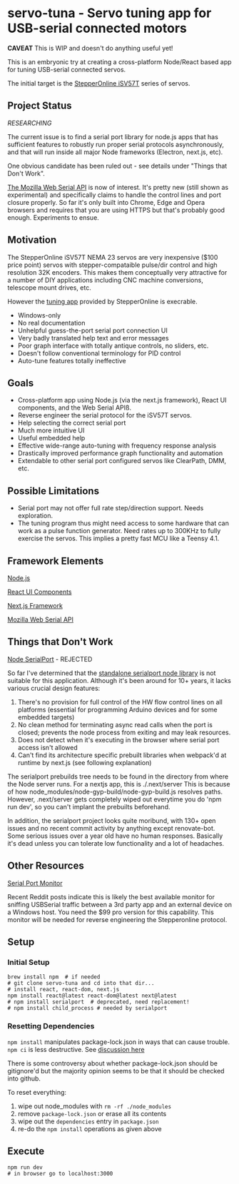 # servo-tuna - Servo tuning app for USB-serial connected motors

__CAVEAT__ This is WIP and doesn't do anything useful yet!

This is an embryonic try at creating a cross-platform Node/React based app for tuning USB-serial connected servos.

The initial target is the
[StepperOnline iSV57T](https://www.omc-stepperonline.com/nema-23-integrated-easy-servo-motor-90w-3000rpm-0-3nm-42-49oz-in-20-50vdc-brushless-dc-servo-motor-isv57t-090)
series of servos.

## Project Status

*RESEARCHING*

The current issue is to find a serial port library for node.js apps that has sufficient features
to robustly run proper serial protocols asynchronously, and that
will run inside all major Node frameworks (Electron, next.js, etc).

One obvious candidate has been ruled out - see details under "Things that Don't Work".

[The Mozilla Web Serial API](https://developer.mozilla.org/en-US/docs/Web/API/Web_Serial_API) is now of interest.
It's pretty new (still shown as experimental) and specifically claims to handle the control lines and port closure properly.
So far it's only built into Chrome, Edge and Opera browsers and requires that
you are using HTTPS but that's probably good enough.  Experiments to ensue.


## Motivation

The StepperOnline iSV57T NEMA 23 servos are very inexpensive ($100 price point) servos with stepper-compataible pulse/dir control and high resolution 32K encoders.
This makes them conceptually very attractive for a number of DIY applications including CNC machine conversions, telescope mount drives, etc.

However the [tuning app](https://www.omc-stepperonline.com/index.php?route=product/product/get_file&file=1361/iSV-T_software.zip) provided by StepperOnline is execrable.

* Windows-only
* No real documentation
* Unhelpful guess-the-port serial port connection UI
* Very badly translated help text and error messages
* Poor graph interface with totally antique controls, no sliders, etc.
* Doesn't follow conventional terminology for PID control
* Auto-tune features totally ineffective

## Goals

* Cross-platform app using Node.js (via the next.js framework), React UI components, and the Web Serial APIß.
* Reverse engineer the serial protocol for the iSV57T servos.
* Help selecting the correct serial port
* Much more intuitive UI
* Useful embedded help
* Effective wide-range auto-tuning with frequency response analysis
* Drastically improved performance graph functionality and automation
* Extendable to other serial port configured servos like ClearPath, DMM, etc.

## Possible Limitations

* Serial port may not offer full rate step/direction support.  Needs exploration.
* The tuning program thus might need access to some hardware that can work
  as a pulse function generator.  Need rates up to 300KHz to fully exercise the servos.
  This implies a pretty fast MCU like a Teensy 4.1.

## Framework Elements

[Node.js](https://nodejs.org/en/download/)

[React UI Components](https://react.dev/learn/start-a-new-react-project)

[Next.js Framework](https://nextjs.org/)

[Mozilla Web Serial API](https://developer.mozilla.org/en-US/docs/Web/API/Web_Serial_API)

## Things that Don't Work

[Node SerialPort](https://serialport.io/) - REJECTED

So far I've determined that the [standalone serialport node library](https://serialport.io/)
is not suitable for this application.  Although it's been around for 10+ years, it
lacks various crucial design features:

1. There's no provision for full control of the HW flow control lines on all platforms
   (essential for programming Arduino devices and for some embedded targets)
2. No clean method for terminating async read calls when the port is closed; prevents
   the node process from exiting and may leak resources.
3. Does not detect when it's executing in the browser where serial port access isn't allowed
4. Can't find its architecture specific prebuilt libraries when webpack'd at
   runtime by next.js (see following explanation)

The serialport prebuilds tree needs to be found in the directory from where the Node server runs.
For a nextjs app, this is ./.next/server
This is because of how node_modules/node-gyp-build/node-gyp-build.js resolves paths.
However, .next/server gets completely wiped out everytime you do 'npm run dev', so you
can't implant the prebuilts beforehand.

In addition, the serialport project looks quite moribund, with 130+ open issues and no recent
commit activity by anything except renovate-bot.  Some serious issues over a year old have
no human responses.  Basically it's dead unless you can tolerate low functionality and a
lot of headaches.

## Other Resources

[Serial Port Monitor](https://www.com-port-monitoring.com/)

Recent Reddit posts indicate this is likely the best available monitor for sniffing
USBSerial traffic between a 3rd party app and an external device on a Windows host.
You need the $99 pro version for this capability.  This monitor will be needed for
reverse engineering the Stepperonline protocol.

## Setup

### Initial Setup
```
brew install npm  # if needed
# git clone servo-tuna and cd into that dir...
# install react, react-dom, next.js
npm install react@latest react-dom@latest next@latest
# npm install serialport  # deprecated, need replacement!
# npm install child_process # needed by serialport
```

### Resetting Dependencies

`npm install` manipulates package-lock.json in ways that can cause trouble.  `npm ci` is less destructive.
See [discussion here](https://stackoverflow.com/questions/48524417/should-the-package-lock-json-file-be-added-to-gitignore)

There is some controversy about whether package-lock.json should be gitignore'd but the majority opinion
seems to be that it should be checked into github.

To reset everything:

1. wipe out node_modules with `rm -rf ./node_modules`
2. remove `package-lock.json` or erase all its contents
3. wipe out the `dependencies` entry in `package.json`
4. re-do the `npm install` operations as given above

## Execute


```
npm run dev
# in browser go to localhost:3000
```